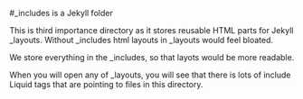 #_includes is a Jekyll folder

This is third importance directory as it stores reusable HTML parts for Jekyll _layouts.
Without _includes html layouts in _layouts would feel bloated.

We store everything in the _includes, so that layots would be more readable.

When you will open any of _layouts, you will see that there is lots of include Liquid tags that are pointing to files in this directory.

